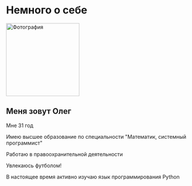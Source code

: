 # Немного о себе

<image src="/images/фото.jpg" alt="Фотография" width="200"/>

## Меня зовут Олег

Мне 31 год

Имею высшее образование по специальности "Математик, системный программист"

Работаю в правоохранительной деятельности

Увлекаюсь футболом!

В настоящее время активно изучаю язык программирования Python